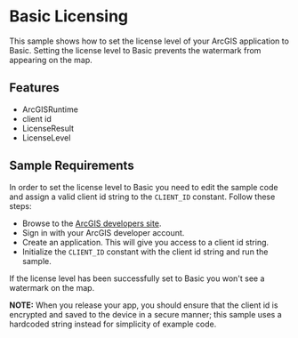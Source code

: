 # Basic Licensing

This sample shows how to set the license level of your ArcGIS application to Basic. Setting the license level to Basic prevents the watermark from appearing on the map. 

## Features

- ArcGISRuntime
- client id
- LicenseResult
- LicenseLevel

## Sample Requirements

In order to set the license level to Basic you need to edit the sample code and assign a valid client id string to the ```CLIENT_ID``` constant. Follow these steps:

- Browse to the [ArcGIS developers site](https://developers.arcgis.com).
- Sign in with your ArcGIS developer account.
- Create an application. This will give you access to a client id string.
- Initialize the `CLIENT_ID` constant with the client id string and run the sample. 

If the license level has been successfully set to Basic you won't see a watermark on the map.

**NOTE:** When you release your app, you should ensure that the client id is encrypted and saved to the device in a secure manner; this sample uses a hardcoded string instead for simplicity of example code. 